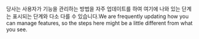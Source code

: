 <span data-ttu-id="e0185-101">당사는 사용자가 기능을 관리하는 방법을 자주 업데이트를 하여 여기에 나와 있는 단계는 표시되는 단계와 다소 다를 수 있습니다.</span><span class="sxs-lookup"><span data-stu-id="e0185-101">We are frequently updating how you can manage features, so the steps here might be a little different from what you see.</span></span>